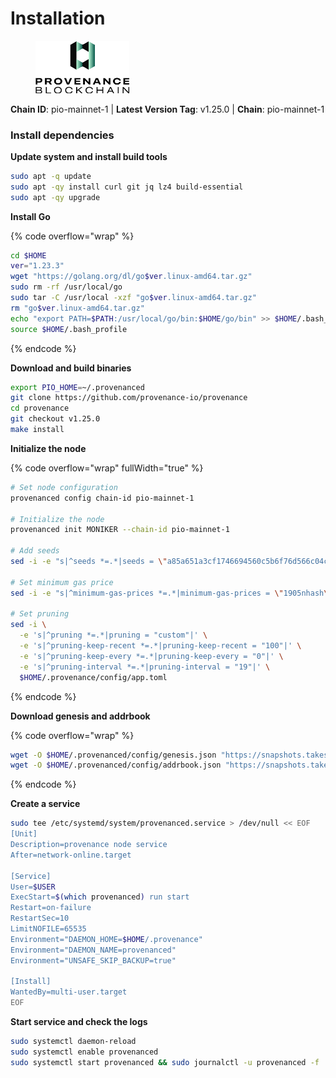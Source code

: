 ---
---
# Installation

<figure><img src="https://github.com/takeshi-val/Logo/raw/main/provenanced_logo_name.png" alt="" width="150"><figcaption></figcaption></figure>

**Chain ID**: pio-mainnet-1 | **Latest Version Tag**: v1.25.0 | **Chain**: pio-mainnet-1

### Install dependencies

**Update system and install build tools**

```bash
sudo apt -q update
sudo apt -qy install curl git jq lz4 build-essential
sudo apt -qy upgrade
```

**Install Go**

{% code overflow="wrap" %}
```bash
cd $HOME
ver="1.23.3"
wget "https://golang.org/dl/go$ver.linux-amd64.tar.gz"
sudo rm -rf /usr/local/go
sudo tar -C /usr/local -xzf "go$ver.linux-amd64.tar.gz"
rm "go$ver.linux-amd64.tar.gz"
echo "export PATH=$PATH:/usr/local/go/bin:$HOME/go/bin" >> $HOME/.bash_profile
source $HOME/.bash_profile
```
{% endcode %}

**Download and build binaries**

```bash
export PIO_HOME=~/.provenanced
git clone https://github.com/provenance-io/provenance
cd provenance
git checkout v1.25.0
make install
```

**Initialize the node**

{% code overflow="wrap" fullWidth="true" %}
```bash
# Set node configuration
provenanced config chain-id pio-mainnet-1

# Initialize the node
provenanced init MONIKER --chain-id pio-mainnet-1

# Add seeds
sed -i -e "s|^seeds *=.*|seeds = \"a85a651a3cf1746694560c5b6f76d566c04ca581@provenance-seed.takeshi.team:10556\"|" $HOME/.provenance/config/config.toml

# Set minimum gas price
sed -i -e "s|^minimum-gas-prices *=.*|minimum-gas-prices = \"1905nhash\"|" $HOME/.provenance/config/app.toml

# Set pruning
sed -i \
  -e 's|^pruning *=.*|pruning = "custom"|' \
  -e 's|^pruning-keep-recent *=.*|pruning-keep-recent = "100"|' \
  -e 's|^pruning-keep-every *=.*|pruning-keep-every = "0"|' \
  -e 's|^pruning-interval *=.*|pruning-interval = "19"|' \
  $HOME/.provenance/config/app.toml
```
{% endcode %}

**Download genesis and addrbook**

{% code overflow="wrap" %}
```bash
wget -O $HOME/.provenanced/config/genesis.json "https://snapshots.takeshi.team/provenance/genesis.json"
wget -O $HOME/.provenanced/config/addrbook.json "https://snapshots.takeshi.team/provenance/addrbook.json"
```
{% endcode %}

**Create a service**

```bash
sudo tee /etc/systemd/system/provenanced.service > /dev/null << EOF
[Unit]
Description=provenance node service
After=network-online.target

[Service]
User=$USER
ExecStart=$(which provenanced) run start
Restart=on-failure
RestartSec=10
LimitNOFILE=65535
Environment="DAEMON_HOME=$HOME/.provenance"
Environment="DAEMON_NAME=provenanced"
Environment="UNSAFE_SKIP_BACKUP=true"

[Install]
WantedBy=multi-user.target
EOF
```

**Start service and check the logs**

```bash
sudo systemctl daemon-reload
sudo systemctl enable provenanced
sudo systemctl start provenanced && sudo journalctl -u provenanced -f 
```

